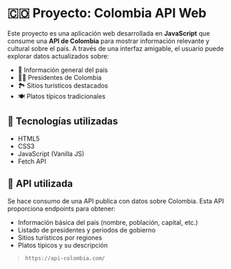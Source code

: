 # 🇨🇴 Proyecto: Colombia API Web

Este proyecto es una aplicación web desarrollada en **JavaScript** que consume una **API de Colombia** para mostrar información relevante y cultural sobre el país. A través de una interfaz amigable, el usuario puede explorar datos actualizados sobre:

- 📌 Información general del país  
- 🧑‍⚖️ Presidentes de Colombia  
- 🏞️ Sitios turísticos destacados  
- 🍽️ Platos típicos tradicionales  

## 🚀 Tecnologías utilizadas

- HTML5
- CSS3
- JavaScript (Vanilla JS)
- Fetch API

## 🔌 API utilizada

Se hace consumo de una API publica con datos sobre Colombia. Esta API proporciona endpoints para obtener:

- Información básica del país (nombre, población, capital, etc.)
- Listado de presidentes y periodos de gobierno
- Sitios turísticos por regiones
- Platos típicos y su descripción

> `https://api-colombia.com/`


